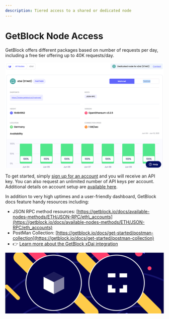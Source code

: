 ```yaml
---
description: Tiered access to a shared or dedicated node
---
```


# GetBlock Node Access

GetBlock offers different packages based on number of requests per day, including a free tier offering up to 40K requests/day. 

![GetBlock xDai node](../../.gitbook/assets/gitblock1.png)

To get started, simply [sign up for an account](https://account.getblock.io/sign-in) and you will receive an API key. You can also request an unlimited number of API keys per account. Additional details on account setup are [available here](https://getblock.io/docs/get-started/how-to-setup-an-account).

In addition to very high uptimes and a user-friendly dashboard, GetBlock docs feature handy resources including:

* JSON RPC method resources: [https://getblock.io/docs/available-nodes-methods/ETH/JSON-RPC/eth\_accounts](https://getblock.io/docs/available-nodes-methods/ETH/JSON-RPC/eth_accounts)
* PostMan Collection: [https://getblock.io/docs/get-started/postman-collection](https://getblock.io/docs/get-started/postman-collection)
* 👉 [Learn more about the GetBlock xDai integration](https://getblock.io/blog/getblock-rolls-out-xdai-stake-node-details-of-partnership)

![](../../.gitbook/assets/xdai-getblock.png)







